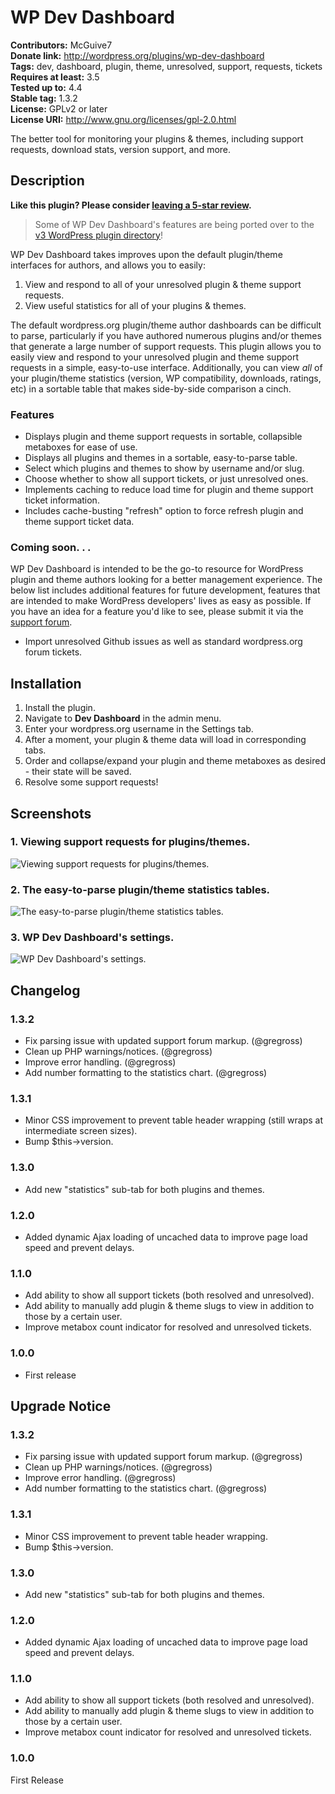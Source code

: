 # WP Dev Dashboard #
**Contributors:**      McGuive7  
**Donate link:**       http://wordpress.org/plugins/wp-dev-dashboard  
**Tags:**              dev, dashboard, plugin, theme, unresolved, support, requests, tickets  
**Requires at least:** 3.5  
**Tested up to:**      4.4  
**Stable tag:**        1.3.2  
**License:**           GPLv2 or later  
**License URI:**       http://www.gnu.org/licenses/gpl-2.0.html  

The better tool for monitoring your plugins & themes, including support requests, download stats, version support, and more.

## Description ##

**Like this plugin? Please consider [leaving a 5-star review](https://wordpress.org/support/view/plugin-reviews/wp-dev-dashboard).**

> Some of WP Dev Dashboard's features are being ported over to the [v3 WordPress plugin directory](https://make.wordpress.org/meta/2016/07/12/plugin-directory-v3-open-beta/)!

WP Dev Dashboard takes improves upon the default plugin/theme interfaces for authors, and allows you to easily:

1. View and respond to all of your unresolved plugin & theme support requests.
2. View useful statistics for all of your plugins & themes.

The default wordpress.org plugin/theme author dashboards can be difficult to parse, particularly if you have authored numerous plugins and/or themes that generate a large number of support requests. This plugin allows you to easily view and respond to your unresolved plugin and theme support requests in a simple, easy-to-use interface. Additionally, you can view *all* of your plugin/theme statistics (version, WP compatibility, downloads, ratings, etc) in a sortable table that makes side-by-side comparison a cinch.

### Features ###
* Displays plugin and theme support requests in sortable, collapsible metaboxes for ease of use.
* Displays all plugins and themes in a sortable, easy-to-parse table.
* Select which plugins and themes to show by username and/or slug.
* Choose whether to show all support tickets, or just unresolved ones.
* Implements caching to reduce load time for plugin and theme support ticket information.
* Includes cache-busting "refresh" option to force refresh plugin and theme support ticket data.

### Coming soon. . . ###
WP Dev Dashboard is intended to be the go-to resource for WordPress plugin and theme authors looking for a better management experience. The below list includes additional features for future development, features that are intended to make WordPress developers' lives as easy as possible. If you have an idea for a feature you'd like to see, please submit it via the [support forum](https://wordpress.org/support/plugin/wp-dev-dashboard).

* Import unresolved Github issues as well as standard wordpress.org forum tickets.

## Installation ##

1. Install the plugin.
2. Navigate to **Dev Dashboard** in the admin menu.
3. Enter your wordpress.org username in the Settings tab.
4. After a moment, your plugin & theme data will load in corresponding tabs.
5. Order and collapse/expand your plugin and theme metaboxes as desired - their state will be saved.
6. Resolve some support requests!


## Screenshots ##

### 1. Viewing support requests for plugins/themes. ###
![Viewing support requests for plugins/themes.]()

### 2. The easy-to-parse plugin/theme statistics tables. ###
![The easy-to-parse plugin/theme statistics tables.]()

### 3. WP Dev Dashboard's settings. ###
![WP Dev Dashboard's settings.]()



## Changelog ##

### 1.3.2 ###
* Fix parsing issue with updated support forum markup. (@gregross)
* Clean up PHP warnings/notices. (@gregross)
* Improve error handling. (@gregross)
* Add number formatting to the statistics chart. (@gregross)

### 1.3.1 ###
* Minor CSS improvement to prevent table header wrapping (still wraps at intermediate screen sizes).
* Bump $this->version.

### 1.3.0 ###
* Add new "statistics" sub-tab for both plugins and themes.

### 1.2.0 ###
* Added dynamic Ajax loading of uncached data to improve page load speed and prevent delays.

### 1.1.0 ###
* Add ability to show all support tickets (both resolved and unresolved).
* Add ability to manually add plugin & theme slugs to view in addition to those by a certain user.
* Improve metabox count indicator for resolved and unresolved tickets.

### 1.0.0 ###
* First release

## Upgrade Notice ##

### 1.3.2 ###
* Fix parsing issue with updated support forum markup. (@gregross)
* Clean up PHP warnings/notices. (@gregross)
* Improve error handling. (@gregross)
* Add number formatting to the statistics chart. (@gregross)

### 1.3.1 ###
* Minor CSS improvement to prevent table header wrapping.
* Bump $this->version.

### 1.3.0 ###
* Add new "statistics" sub-tab for both plugins and themes.

### 1.2.0 ###
* Added dynamic Ajax loading of uncached data to improve page load speed and prevent delays.

### 1.1.0 ###
* Add ability to show all support tickets (both resolved and unresolved).
* Add ability to manually add plugin & theme slugs to view in addition to those by a certain user.
* Improve metabox count indicator for resolved and unresolved tickets.

### 1.0.0 ###
First Release
